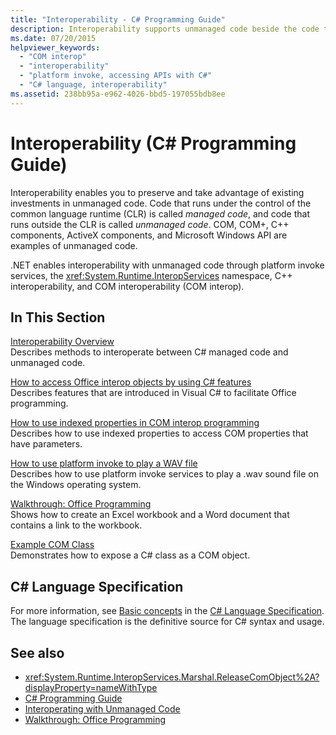 ```yaml
---
title: "Interoperability - C# Programming Guide"
description: Interoperability supports unmanaged code beside the code that runs under the common language runtime. Use these resources to understand interop options.
ms.date: 07/20/2015
helpviewer_keywords: 
  - "COM interop"
  - "interoperability"
  - "platform invoke, accessing APIs with C#"
  - "C# language, interoperability"
ms.assetid: 238bb95a-e962-4026-bbd5-197055bdb8ee
---
```

# Interoperability (C# Programming Guide)

Interoperability enables you to preserve and take advantage of existing investments in unmanaged code. Code that runs under the control of the common language runtime (CLR) is called *managed code*, and code that runs outside the CLR is called *unmanaged code*. COM, COM+, C++ components, ActiveX components, and Microsoft Windows API are examples of unmanaged code.  
  
.NET enables interoperability with unmanaged code through platform invoke services, the <xref:System.Runtime.InteropServices> namespace, C++ interoperability, and COM interoperability (COM interop).  
  
## In This Section  
 [Interoperability Overview](./interoperability-overview.md)  
 Describes methods to interoperate between C# managed code and unmanaged code.  
  
 [How to access Office interop objects by using C# features](./how-to-access-office-onterop-objects.md)  
 Describes features that are introduced in Visual C# to facilitate Office programming.  
  
 [How to use indexed properties in COM interop programming](./how-to-use-indexed-properties-in-com-interop-rogramming.md)  
 Describes how to use indexed properties to access COM properties that have parameters.  
  
 [How to use platform invoke to play a WAV file](./how-to-use-platform-invoke-to-play-a-wave-file.md)  
 Describes how to use platform invoke services to play a .wav sound file on the Windows operating system.  
  
 [Walkthrough: Office Programming](./walkthrough-office-programming.md)  
 Shows how to create an Excel workbook and a Word document that contains a link to the workbook.  
  
 [Example COM Class](./example-com-class.md)  
 Demonstrates how to expose a C# class as a COM object.  
  
## C# Language Specification  

For more information, see [Basic concepts](~/_csharplang/spec/unsafe-code.md) in the [C# Language Specification](/dotnet/csharp/language-reference/language-specification/introduction). The language specification is the definitive source for C# syntax and usage.
  
## See also

- <xref:System.Runtime.InteropServices.Marshal.ReleaseComObject%2A?displayProperty=nameWithType>
- [C# Programming Guide](../index.md)
- [Interoperating with Unmanaged Code](../../../framework/interop/index.md)
- [Walkthrough: Office Programming](./walkthrough-office-programming.md)
